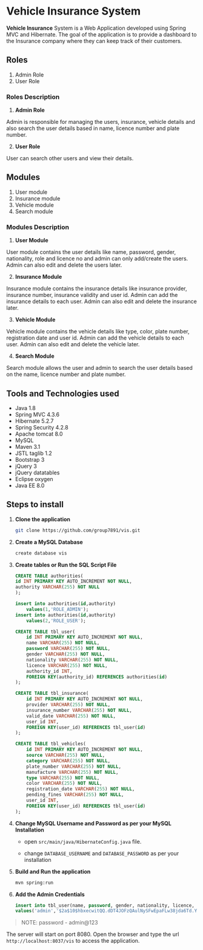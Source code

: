 # Vehicle Insurance System

__Vehicle Insurance__ System is a Web Application developed using Spring MVC and Hibernate. The goal of the application is to provide a dashboard to the Insurance company where they can keep track of their customers.

## Roles

1. Admin Role
2. User Role

### Roles Description 

1. **Admin Role**

Admin is responsible for managing the users, insurance, vehicle details and also search the user details based in name, licence number and plate number.

2. **User Role**

User can search other users and view their details.

## Modules

1. User module
2. Insurance module
3. Vehicle module
4. Search module

### Modules Description

1. **User Module**

User module contains the user details like name, password, gender, nationality, role and licence no and admin can only add/create the users. Admin can also edit and delete the users later.

2. **Insurance Module**

Insurance module contains the insurance details like insurance provider, insurance number, insurance validity and user id. Admin can add the insurance details to each user. Admin can also edit and delete the insurance later.

3. **Vehicle Module**

Vehicle module contains the vehicle details like type, color, plate number, registration date and user id. Admin can add the vehicle details to each user. Admin can also edit and delete the vehicle later.

4. **Search Module**

Search module allows the user and admin to search the user details based on the name, licence number and plate number. 

## Tools and Technologies used

* Java 1.8
* Spring MVC 4.3.6
* Hibernate 5.2.7
* Spring Security 4.2.8
* Apache tomcat 8.0
* MySQL
* Maven 3.1
* JSTL taglib 1.2
* Bootstrap 3
* jQuery 3
* jQuery datatables
* Eclipse oxygen
* Java EE 8.0

## Steps to install

1. **Clone the application**

	```bash
	git clone https://github.com/group7891/vis.git
	```

2. **Create a MySQL Database**

	```bash
	create database vis
	```

3. **Create tables or Run the SQL Script File**

	```sql
	CREATE TABLE authorities(
	id INT PRIMARY KEY AUTO_INCREMENT NOT NULL,
    authority VARCHAR(255) NOT NULL
	);

	insert into authorities(id,authority) 
		values(1,'ROLE_ADMIN');
	insert into authorities(id,authority) 
		values(2,'ROLE_USER');

	CREATE TABLE tbl_user(
		id INT PRIMARY KEY AUTO_INCREMENT NOT NULL,
	    name VARCHAR(255) NOT NULL,
	    password VARCHAR(255) NOT NULL,
	    gender VARCHAR(255) NOT NULL,
	    nationality VARCHAR(255) NOT NULL,
	    licence VARCHAR(255) NOT NULL,
	    authority_id INT,
	    FOREIGN KEY(authority_id) REFERENCES authorities(id)
	);
	
	CREATE TABLE tbl_insurance(
		id INT PRIMARY KEY AUTO_INCREMENT NOT NULL,
	    provider VARCHAR(255) NOT NULL,
	    insurance_number VARCHAR(255) NOT NULL,
	    valid_date VARCHAR(255) NOT NULL,
	    user_id INT,
	    FOREIGN KEY(user_id) REFERENCES tbl_user(id)
	);
	
	CREATE TABLE tbl_vehicles(
		id INT PRIMARY KEY AUTO_INCREMENT NOT NULL,
	    source VARCHAR(255) NOT NULL,
	    category VARCHAR(255) NOT NULL,
	    plate_number VARCHAR(255) NOT NULL,
	    manufacture VARCHAR(255) NOT NULL,
	    type VARCHAR(255) NOT NULL,
	    color VARCHAR(255) NOT NULL,
	    registration_date VARCHAR(255) NOT NULL,
	    pending_fines VARCHAR(255) NOT NULL,
	    user_id INT,
	    FOREIGN KEY(user_id) REFERENCES tbl_user(id)
	);
	```

4. **Change MySQL Username and Password as per your MySQL Installation**

	+ open `src/main/java/HibernateConfig.java` file.
	
	+ change `DATABASE_USERNAME` and `DATABASE_PASSWORD` as per your installation
	
5. **Build and Run the application**

	```bash
	mvn spring:run
	```
	
6. **Add the Admin Credentials**

	```sql
	insert into tbl_user(name, password, gender, nationality, licence, authority_id)
	values('admin','$2a$10$hbxecwitQQ.dDT4JOFzQAulNySFwEpaFLw38jda6Td.Y/cOiRzDFu','Male','Indian','LIC123',1);
	```

> NOTE: password - admin@123

The server will start on port 8080. Open the browser and type the url `http://localhost:8037/vis` to access the application.

